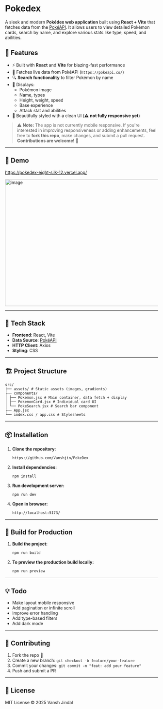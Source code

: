 # Pokedex

A sleek and modern **Pokédex web application** built using **React + Vite** that fetches data from the [PokéAPI](https://pokeapi.co/). It allows users to view detailed Pokémon cards, search by name, and explore various stats like type, speed, and abilities.

## 🚀 Features

  - ⚡ Built with **React** and **Vite** for blazing-fast performance
  - 📡 Fetches live data from PokéAPI (`https://pokeapi.co/`)
  - 🔍 **Search functionality** to filter Pokémon by name
  - 📄 Displays:
      - Pokémon image
      - Name, types
      - Height, weight, speed
      - Base experience
      - Attack stat and abilities
  - 💅 Beautifully styled with a clean UI (⚠️ **not fully responsive yet**)

> ⚠️ **Note:** The app is not currently mobile responsive. If you're interested in improving responsiveness or adding enhancements, feel free to **fork this repo**, make changes, and submit a pull request. **Contributions are welcome\!** 🚀

-----

## 📸 Demo

https://pokedex-eight-silk-12.vercel.app/

<img width="948" height="416" alt="image" src="https://github.com/user-attachments/assets/cf35f417-6e8e-45bc-a4e7-17bd97a38254" />



-----

## 🧰 Tech Stack

  - **Frontend**: React, Vite
  - **Data Source**: [PokéAPI](https://pokeapi.co/)
  - **HTTP Client**: Axios
  - **Styling**: CSS

-----

## 🏗️ Project Structure

```
src/
├── assets/ # Static assets (images, gradients)
├── components/
│ ├── Pokemon.jsx # Main container, data fetch + display
│ ├── PokemonCard.jsx # Individual card UI
│ └── PokeSearch.jsx # Search bar component
├── App.jsx
└── index.css / app.css # Stylesheets
```

-----

## 📦 Installation

1.  **Clone the repository:**
    ```bash
    https://github.com/Vanshjin/PokeDex
    ```
2.  **Install dependencies:**
    ```bash
    npm install
    ```
3.  **Run development server:**
    ```bash
    npm run dev
    ```
4.  **Open in browser:**
    ```
    http://localhost:5173/
    ```

-----

## 🏁 Build for Production

1.  **Build the project:**
    ```bash
    npm run build
    ```
2.  **To preview the production build locally:**
    ```bash
    npm run preview
    ```

-----

## 💡 Todo

  - Make layout mobile responsive
  - Add pagination or infinite scroll
  - Improve error handling
  - Add type-based filters
  - Add dark mode

-----

## 🤝 Contributing

1.  Fork the repo 🍴
2.  Create a new branch: `git checkout -b feature/your-feature`
3.  Commit your changes: `git commit -m "feat: add your feature"`
4.  Push and submit a PR

-----

## 📄 License

MIT License © 2025 Vansh Jindal
